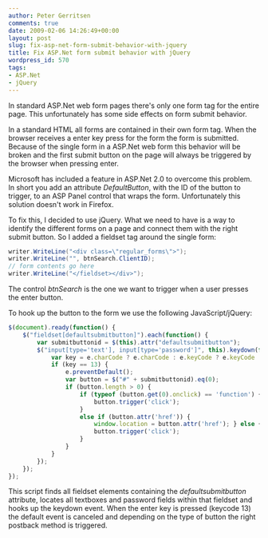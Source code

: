 ```yaml
---
author: Peter Gerritsen
comments: true
date: 2009-02-06 14:26:49+00:00
layout: post
slug: fix-asp-net-form-submit-behavior-with-jquery
title: Fix ASP.Net form submit behavior with jQuery
wordpress_id: 570
tags:
- ASP.Net
- jQuery
---
```


In standard ASP.Net web form pages there's only one form tag for the entire page. This unfortunately has some side effects on form submit behavior.

In a standard HTML all forms are contained in their own form tag. When the browser receives a enter key press for the form the form is submitted. Because of the single form in a ASP.Net web form this behavior will be broken and the first submit button on the page will always be triggered by the browser when pressing enter.

Microsoft has included a feature in ASP.Net 2.0 to overcome this problem. In short you add an attribute _DefaultButton_, with the ID of the button to trigger, to an ASP Panel control that wraps the form. Unfortunately this solution doesn't work in Firefox.

To fix this, I decided to use jQuery. What we need to have is a way to identify the different forms on a page and connect them with the right submit button. So I added a fieldset tag around the single form:

```csharp
writer.WriteLine("<div class=\"regular_forms\">");  
writer.WriteLine("", btnSearch.ClientID);  
// form contents go here  
writer.WriteLine("</fieldset></div>");  
```

The control _btnSearch_ is the one we want to trigger when a user presses the enter button.

To hook up the button to the form we use the following JavaScript/jQuery:

```javascript
$(document).ready(function() {  
    $("fieldset[defaultsubmitbutton]").each(function() {  
        var submitbuttonid = $(this).attr("defaultsubmitbutton");  
        $("input[type='text'], input[type='password']", this).keydown(function(e) {  
            var key = e.charCode ? e.charCode : e.keyCode ? e.keyCode : 0;  
            if (key == 13) {  
                e.preventDefault();  
                var button = $("#" + submitbuttonid).eq(0);  
                if (button.length > 0) {  
                    if (typeof (button.get(0).onclick) == 'function') {  
                        button.trigger('click');  
                    }  
                    else if (button.attr('href')) {  
                        window.location = button.attr('href'); } else {  
                        button.trigger('click');  
                    }  
                }  
            }  
        });  
    });  
});  
```

This script finds all fieldset elements containing the _defaultsubmitbutton_ attribute, locates all textboxes and password fields within that fieldset and hooks up the keydown event.
When the enter key is pressed (keycode 13) the default event is canceled and depending on the type of button the right postback method is triggered.
